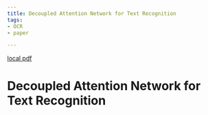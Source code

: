```yaml
---
title: Decoupled Attention Network for Text Recognition
tags:
- OCR
- paper

---
```


[local pdf](../../../pdfs/Decoupled%20Attention%20Network%20for%20Text%20Recognition.pdf)

# Decoupled Attention Network for Text Recognition
